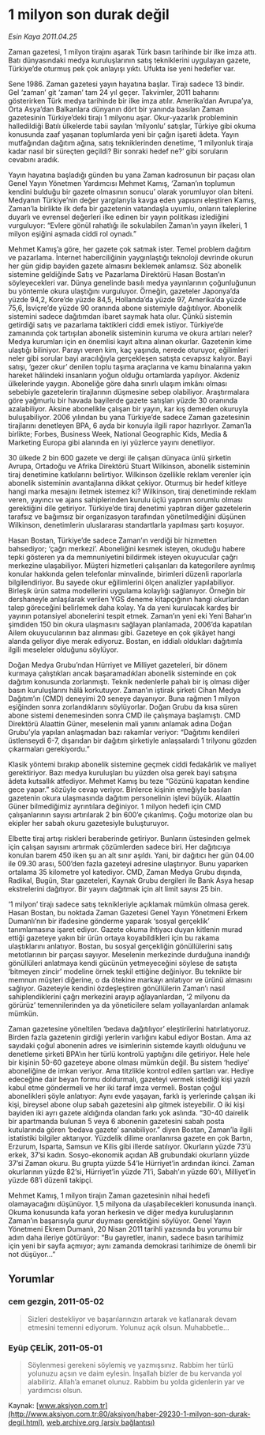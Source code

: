 # 1 milyon son durak değil

*Esin Kaya 2011.04.25*

<font class="agenda2NewsSpot">
 Zaman gazetesi, 1 milyon tirajını aşarak Türk basın tarihinde bir ilke imza attı. Batı dünyasındaki medya kuruluşlarının satış tekniklerini uygulayan gazete, Türkiye’de oturmuş pek çok anlayışı yıktı. Ufukta ise yeni hedefler var.
</font>
<font class="newsDetail">
 <p>
  <p class="MsoNormal">
   Sene 1986. Zaman gazetesi yayın hayatına başlar. Tirajı sadece 13 bindir. Gel ‘zaman’ git ‘zaman’ tam 24 yıl geçer. Takvimler, 2011 baharını gösterirken Türk medya tarihinde bir ilke imza atılır. Amerika’dan Avrupa’ya, Orta Asya’dan Balkanlara dünyanın dört bir yanında basılan Zaman gazetesinin Türkiye’deki tirajı 1 milyonu aşar. Okur-yazarlık probleminin halledildiği Batılı ülkelerde tabii sayılan ‘milyonlu’ satışlar, Türkiye gibi okuma konusunda zaaf yaşanan toplumlarda yeni bir çağın işareti âdeta. Yayın mutfağından dağıtım ağına, satış tekniklerinden denetime, ‘1 milyonluk tiraja kadar nasıl bir süreçten geçildi? Bir sonraki hedef ne?’ gibi soruların cevabını aradık.
   <span>
   </span>
  </p>
  <p class="MsoNormal">
   <span>
   </span>
   Yayın hayatına başladığı günden bu yana Zaman kadrosunun bir paçası olan Genel Yayın Yönetmen Yardımcısı Mehmet Kamış, ‘Zaman’ın toplumun kendini bulduğu bir gazete olmasının sonucu’ olarak yorumluyor olan biteni. Medyanın Türkiye’nin değer yargılarıyla kavga eden yapısını eleştiren Kamış, Zaman’la birlikte ilk defa bir gazetenin vatandaşla uyumlu, onların taleplerine duyarlı ve evrensel değerleri ilke edinen bir yayın politikası izlediğini vurguluyor: “Evlere gönül rahatlığı ile sokulabilen Zaman’ın yayın ilkeleri, 1 milyon eşiğini aşmada ciddi rol oynadı.”
  </p>
  <p class="MsoNormal">
   Mehmet Kamış’a göre, her gazete çok satmak ister. Temel problem dağıtım ve pazarlama. İnternet haberciliğinin yaygınlaştığı teknoloji devrinde okurun her gün gidip bayiden gazete almasını beklemek anlamsız. Söz abonelik sistemine geldiğinde Satış ve Pazarlama Direktörü Hasan Bostan’ın söyleyecekleri var. Dünya genelinde basılı medya yayınlarının çoğunluğunun bu yöntemle okura ulaştığını vurguluyor. Örneğin, gazeteler Japonya’da yüzde 94,2, Kore’de yüzde 84,5, Hollanda’da yüzde 97, Amerika’da yüzde 75,6, İsviçre’de yüzde 90 oranında abone sistemiyle dağıtılıyor. Abonelik sistemini sadece dağıtımdan ibaret saymak hata olur. Çünkü sistemin getirdiği satış ve pazarlama taktikleri ciddi emek istiyor. Türkiye’de zamanında çok tartışılan abonelik sisteminin kuruma ve okura artıları neler? Medya kurumları için en önemlisi kayıt altına alınan okurlar. Gazetenin kime ulaştığı biliniyor. Parayı veren kim, kaç yaşında, nerede oturuyor, eğilimleri neler gibi sorular bayi aracılığıyla gerçekleşen satışta cevapsız kalıyor. Bayi satışı, ‘gezer okur’ denilen toplu taşıma araçlarına ve kamu binalarına yakın hareket hâlindeki insanların yoğun olduğu ortamlarda yapılıyor. Akdeniz ülkelerinde yaygın. Aboneliğe göre daha sınırlı ulaşım imkânı olması sebebiyle gazetelerin tirajlarının düşmesine sebep olabiliyor. Araştırmalara göre yağmurlu bir havada bayilerde gazete satışları yüzde 30 oranında azalabiliyor. Aksine abonelikle çalışan bir yayın, kar kış demeden okuruyla buluşabiliyor. 2006 yılından bu yana Türkiye’de sadece Zaman gazetesinin tirajlarını denetleyen BPA, 6 ayda bir konuyla ilgili rapor hazırlıyor. Zaman’la birlikte; Forbes, Business Week, National Geographic Kids, Media &amp; Marketing Europa gibi alanında en iyi yüzlerce yayını denetliyor.
  </p>
  <p class="MsoNormal">
   30 ülkede 2 bin 600 gazete ve dergi ile çalışan dünyaca ünlü şirketin Avrupa, Ortadoğu ve Afrika Direktörü Stuart Wilkinson, abonelik sisteminin tiraj denetimine katkılarını belirtiyor. Wilkinson özellikle reklam verenler için abonelik sisteminin avantajlarına dikkat çekiyor. Oturmuş bir hedef kitleye hangi marka mesajını iletmek istemez ki? Wilkinson, tiraj denetiminde reklam veren, yayıncı ve ajans sahiplerinden kurulu üçlü yapının sorumlu olması gerektiğini dile getiriyor. Türkiye’de tiraj denetimi yaptıran diğer gazetelerin tarafsız ve bağımsız bir organizasyon tarafından yönetilmediğini düşünen Wilkinson, denetimlerin uluslararası standartlarla yapılması şartı koşuyor.
  </p>
  <p class="MsoNormal">
   Hasan Bostan, Türkiye’de sadece Zaman’ın verdiği bir hizmetten bahsediyor; ‘çağrı merkezi’. Aboneliğini kesmek isteyen, okuduğu habere tepki gösteren ya da memnuniyetini bildirmek isteyen okuyucular çağrı merkezine ulaşabiliyor. Müşteri hizmetleri çalışanları da kategorilere ayrılmış konular hakkında gelen telefonlar minvalinde, birimleri düzenli raporlarla bilgilendiriyor. Bu sayede okur eğilimlerini ölçen analizler yapılabiliyor. Birleşik ürün satma modellerini uygulama kolaylığı sağlanıyor. Örneğin bir dershaneyle anlaşılarak verilen YGS deneme kitapçığının hangi okurlardan talep göreceğini belirlemek daha kolay. Ya da yeni kurulacak kardeş bir yayının potansiyel abonelerini tespit etmek. Zaman’ın yeni eki Yeni Bahar’ın şimdiden 150 bin okura ulaşmasını sağlayan planlamada, 2006’da kapatılan Ailem okuyucularının baz alınması gibi. Gazeteye en çok şikâyet hangi alanda geliyor diye merak ediyoruz. Bostan, en iddialı oldukları dağıtımla ilgili meseleler olduğunu söylüyor.
  </p>
  <p class="MsoNormal">
   Doğan Medya Grubu’ndan Hürriyet ve Milliyet gazeteleri, bir dönem kurmaya çalıştıkları ancak başaramadıkları abonelik sisteminde en çok dağıtım konusunda zorlanmıştı. Teknik nedenlerle pahalı bir iş olması diğer basın kuruluşlarını hâlâ korkutuyor. Zaman’ın iştirak şirketi Cihan Medya Dağıtım’ın (CMD) deneyimi 20 seneye dayanıyor. Buna rağmen 1 milyon eşiğinden sonra zorlandıklarını söylüyorlar. Doğan Grubu da kısa süren abone sistemi denemesinden sonra CMD ile çalışmaya başlamıştı. CMD Direktörü Alaattin Güner, meselenin mali yanını anlamak adına Doğan Grubu’yla yapılan anlaşmadan bazı rakamlar veriyor: “Dağıtımı kendileri üstlenseydi 6-7, dışarıdan bir dağıtım şirketiyle anlaşsalardı 1 trilyonu gözden çıkarmaları gerekiyordu.”
  </p>
  <p class="MsoNormal">
   Klasik yöntemi bırakıp abonelik sistemine geçmek ciddi fedakârlık ve maliyet gerektiriyor. Bazı medya kuruluşları bu yüzden olsa gerek bayi satışına âdeta kutsallık atfediyor. Mehmet Kamış bu teze “Gözünü kapatan kendine gece yapar.” sözüyle cevap veriyor. Binlerce kişinin emeğiyle basılan gazetenin okura ulaşmasında dağıtım personelinin işlevi büyük. Alaattin Güner bilmediğimiz ayrıntılara değiniyor. 1 milyon hedefi için CMD çalışanlarının sayısı artırılarak 2 bin 600’e çıkarılmış. Çoğu motorize olan bu ekipler her sabah okuru gazetesiyle buluşturuyor.
  </p>
  <p class="MsoNormal">
   Elbette tiraj artışı riskleri beraberinde getiriyor. Bunların üstesinden gelmek için çalışan sayısını artırmak çözümlerden sadece biri. Her dağıtıcıya konulan barem 450 iken şu an alt sınır aşıldı. Yani, bir dağıtıcı her gün 04.00 ile 09.30 arası, 500’den fazla gazeteyi adresine ulaştırıyor. Bunu yaparken ortalama 35 kilometre yol katediyor. CMD, Zaman Medya Grubu dışında, Radikal, Bugün, Star gazeteleri, Kaynak Grubu dergileri ile Bank Asya hesap ekstrelerini dağıtıyor. Bir yayını dağıtmak için alt limit sayısı 25 bin.
  </p>
  <p class="MsoNormal">
   ‘1 milyon’ tirajı sadece satış teknikleriyle açıklamak mümkün olmasa gerek. Hasan Bostan, bu noktada Zaman Gazetesi Genel Yayın Yönetmeni Erkem Dumanlı’nın bir ifadesine gönderme yaparak ‘sosyal gerçeklik’ tanımlamasına işaret ediyor. Gazete okuma ihtiyacı duyan kitlenin murad ettiği gazeteye yakın bir ürün ortaya koyabildikleri için bu rakama ulaştıklarını anlatıyor. Bostan, bu sosyal gerçekliğin gönüllülerini satış metotlarının bir parçası sayıyor. Meselenin merkezinde durduğuna inandığı gönüllüleri anlatmaya kendi gücünün yetmeyeceğini söylese de satışta ‘bitmeyen zincir’ modeline örnek teşkil ettiğine değiniyor. Bu teknikte bir memnun müşteri diğerine, o da ötekine markayı anlatıyor ve ürünü almasını sağlıyor. Gazeteyle kendini özdeşleştiren gönüllülerin Zaman’ı nasıl sahiplendiklerini çağrı merkezini arayıp ağlayanlardan, ‘2 milyonu da görürüz’ temennilerinden ya da yöneticilere selam yollayanlardan anlamak mümkün.
  </p>
  <p class="MsoNormal">
   Zaman gazetesine yöneltilen ‘bedava dağıtılıyor’ eleştirilerini hatırlatıyoruz. Birden fazla gazetenin girdiği yerlerin varlığını kabul ediyor Bostan. Ama az sayıdaki çoğul abonenin adres ve isimlerinin sistemde kayıtlı olduğunu ve denetleme şirketi BPA’ın her türlü kontrolü yaptığını dile getiriyor. Hele hele bir kişinin 50-60 gazeteye abone olması mümkün değil. Bu sistem ‘hediye’ aboneliğine de imkan veriyor. Ama titzlikle kontrol edilen şartları var. Hediye edeceğine dair beyan formu doldurmalı, gazeteyi vermek istediği kişi yazılı kabul etme göndermeli ve her iki taraf imza vermeli. Bostan çoğul abonelikleri şöyle anlatıyor: Aynı evde yaşayan, farklı iş yerlerinde çalışan iki kişi, bireysel abone olup sabah gazetesini alıp gitmek isteyebilir. O iki kişi bayiden iki ayrı gazete aldığında olandan farkı yok aslında. “30-40 dairelik bir apartmanda bulunan 5 veya 6 abonenin gazetesini sabah posta kutularında gören ‘bedava gazete’ sanabiliyor.” diyen Bostan, Zaman’la ilgili istatistiki bilgiler aktarıyor. Yüzdelik dilime oranlanırsa gazete en çok Bartın, Erzurum, Isparta, Samsun ve Kilis gibi illerde satılıyor. Okurların yüzde 73’ü erkek, 37’si kadın. Sosyo-ekonomik açıdan AB grubundaki okurların yüzde 37’si Zaman okuru. Bu grupta yüzde 54’le Hürriyet’in ardından ikinci. Zaman okurlarının yüzde 82’si, Hürriyet’in yüzde 71’i, Sabah’ın yüzde 60’ı, Milliyet’in yüzde 68’i düzenli takipçi.
  </p>
  <p class="MsoNormal">
   Mehmet Kamış, 1 milyon tirajın Zaman gazetesinin nihai hedefi olamayacağını düşünüyor. 1,5 milyona da ulaşabilecekleri konusunda inançlı. Okuma konusunda kafa yoran herkesin ve diğer medya kuruluşlarının Zaman’ın başarısıyla gurur duyması gerektiğini söylüyor. Genel Yayın Yönetmeni Ekrem Dumanlı, 20 Nisan 2011 tarihli yazısında bu yorumu bir adım daha ileriye götürüyor: “Bu gayretler, inanın, sadece basın tarihimiz için yeni bir sayfa açmıyor; aynı zamanda demokrasi tarihimize de önemli bir not düşüyor...”
  </p>
  <p class="MsoNormal">
  </p>
 </p>
</font>

## Yorumlar

### cem gezgin, 2011-05-02
> Sizleri destekliyor ve başarılarınızın artarak ve katlanarak devam etmesini temenni ediyorum. Yolunuz açık olsun. Muhabbetle...

### Eyüp ÇELİK, 2011-05-01
> Söylenmesi gerekeni söylemiş ve yazmışsınız. Rabbim her türlü yolunuzu açsın ve daim eylesin. İnşallah bizler de bu kervanda yol alabiliriz. Allah’a emanet olunuz. Rabbim bu yolda gidenlerin yar ve yardımcısı olsun.

Kaynak: [www.aksiyon.com.tr](http://www.aksiyon.com.tr:80/aksiyon/haber-29230-1-milyon-son-durak-degil.html), [web.archive.org (arşiv bağlantısı)](http://web.archive.org/web/20110828103025/http://www.aksiyon.com.tr:80/aksiyon/haber-29230-1-milyon-son-durak-degil.html)
